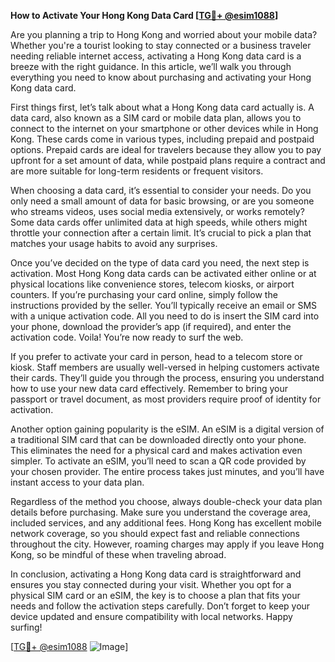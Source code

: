 **How to Activate Your Hong Kong Data Card [[TG💪+ @esim1088](https://t.me/s/esim1088)]**

Are you planning a trip to Hong Kong and worried about your mobile data? Whether you're a tourist looking to stay connected or a business traveler needing reliable internet access, activating a Hong Kong data card is a breeze with the right guidance. In this article, we’ll walk you through everything you need to know about purchasing and activating your Hong Kong data card.

First things first, let’s talk about what a Hong Kong data card actually is. A data card, also known as a SIM card or mobile data plan, allows you to connect to the internet on your smartphone or other devices while in Hong Kong. These cards come in various types, including prepaid and postpaid options. Prepaid cards are ideal for travelers because they allow you to pay upfront for a set amount of data, while postpaid plans require a contract and are more suitable for long-term residents or frequent visitors.

When choosing a data card, it’s essential to consider your needs. Do you only need a small amount of data for basic browsing, or are you someone who streams videos, uses social media extensively, or works remotely? Some data cards offer unlimited data at high speeds, while others might throttle your connection after a certain limit. It’s crucial to pick a plan that matches your usage habits to avoid any surprises.

Once you’ve decided on the type of data card you need, the next step is activation. Most Hong Kong data cards can be activated either online or at physical locations like convenience stores, telecom kiosks, or airport counters. If you’re purchasing your card online, simply follow the instructions provided by the seller. You’ll typically receive an email or SMS with a unique activation code. All you need to do is insert the SIM card into your phone, download the provider’s app (if required), and enter the activation code. Voila! You’re now ready to surf the web.

If you prefer to activate your card in person, head to a telecom store or kiosk. Staff members are usually well-versed in helping customers activate their cards. They’ll guide you through the process, ensuring you understand how to use your new data card effectively. Remember to bring your passport or travel document, as most providers require proof of identity for activation.

Another option gaining popularity is the eSIM. An eSIM is a digital version of a traditional SIM card that can be downloaded directly onto your phone. This eliminates the need for a physical card and makes activation even simpler. To activate an eSIM, you’ll need to scan a QR code provided by your chosen provider. The entire process takes just minutes, and you’ll have instant access to your data plan.

Regardless of the method you choose, always double-check your data plan details before purchasing. Make sure you understand the coverage area, included services, and any additional fees. Hong Kong has excellent mobile network coverage, so you should expect fast and reliable connections throughout the city. However, roaming charges may apply if you leave Hong Kong, so be mindful of these when traveling abroad.

In conclusion, activating a Hong Kong data card is straightforward and ensures you stay connected during your visit. Whether you opt for a physical SIM card or an eSIM, the key is to choose a plan that fits your needs and follow the activation steps carefully. Don’t forget to keep your device updated and ensure compatibility with local networks. Happy surfing!

[[TG💪+ @esim1088](https://t.me/s/esim1088) ![Image](https://i.postimg.cc/Y0z9fWf4/image.png)]
